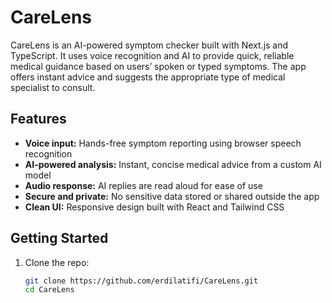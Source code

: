 # CareLens

CareLens is an AI-powered symptom checker built with Next.js and TypeScript. It uses voice recognition and AI to provide quick, reliable medical guidance based on users’ spoken or typed symptoms. The app offers instant advice and suggests the appropriate type of medical specialist to consult.

## Features

- **Voice input:** Hands-free symptom reporting using browser speech recognition
- **AI-powered analysis:** Instant, concise medical advice from a custom AI model
- **Audio response:** AI replies are read aloud for ease of use
- **Secure and private:** No sensitive data stored or shared outside the app
- **Clean UI:** Responsive design built with React and Tailwind CSS

## Getting Started

1. Clone the repo:
   ```bash
   git clone https://github.com/erdilatifi/CareLens.git
   cd CareLens
